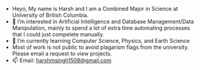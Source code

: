 - Heyo, My name is Harsh and I am a Combined Major in Science at University of British Columbia. 
- 👀 I’m interested in Artificial Intelligence and Database Management/Data Manipulation, mainly to spend a lot of extra time automating processes that I could just compelete manually.
- 🌱 I’m currently learning Computer Science, Physics, and Earth Science 
- Most of work is not public to avoid plagarism flags from the university. Please email a request to view projects.
- 📫 Email: harshmsingh1508@gmail.com

<!---
harshms18/harshms18 is a ✨ special ✨ repository because its `README.md` (this file) appears on your GitHub profile.
You can click the Preview link to take a look at your changes.
--->
